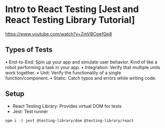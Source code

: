 # Intro to React Testing [Jest and React Testing Library Tutorial]

https://www.youtube.com/watch?v=ZmVBCpefQe8

## Types of Tests
• End-to-End: Spin up your app and simulate user behavior. Kind of like a robot performing a task in your app.
• Integration: Verify that multiple units work together.
• Unit: Verify the functionality of a single function/component.
• Static: Catch typos and errors while writing code.


## Setup
- React Testing Library: Provides virtual DOM for tests
- Jest: Test runner

```sh
npm i -D jest @testing-library/dom @testing-library/react
```